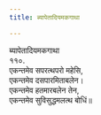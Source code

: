 ```yaml
---
title: ब्यापेतादियमकगाथा

---
```

ब्यापेतादियमकगाथा  
११०.  
एकन्तमेव सपरत्थपरो महेसि,  
एकन्तमेव दसपारमिताबलेन।  
एकन्तमेव हतमारबलेन तेन,  
एकन्तमेव सुविसुद्धमलत्थ बोधिं॥  